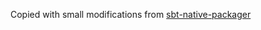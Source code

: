 Copied with small modifications from [sbt-native-packager](https://github.com/sbt/sbt-native-packager/tree/master/src/sbt-test/docker)
